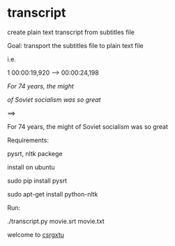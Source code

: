 transcript
==========

create plain text transcript from subtitles file

Goal:
transport the subtitles file to plain text file

i.e.

  1
  00:00:19,920 --> 00:00:24,198
  
  <i>For 74 years, the might
  
  of Soviet socialism was so great</i>

  ==>

  For 74 years, the might of Soviet socialism was so great

Requirements:

  pysrt, nltk packege
  
  install on ubuntu
  
  sudo pip install pysrt
  
  sudo apt-get install python-nltk
  

Run:

./transcript.py movie.srt movie.txt


welcome to <a href="http://csrgxtu.blog.com/">csrgxtu</a>
